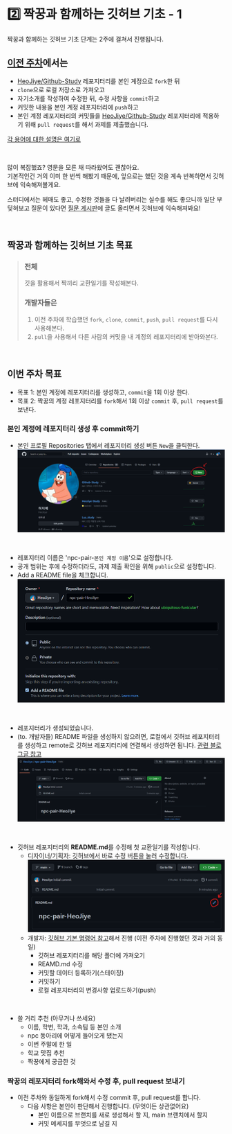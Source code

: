 # 2️⃣ 짝꿍과 함께하는 깃허브 기초 - 1

짝꿍과 함께하는 깃허브 기초 단계는 2주에 걸쳐서 진행됩니다.

## [이전 주차](./github-basic-1.md)에서는 
- [HeoJiye/Github-Study](https://github.com/HeoJiye/Github-Study) 레포지터리를 본인 계정으로 `fork`한 뒤
- `clone`으로 로컬 저장소로 가져오고
- 자기소개를 작성하여 수정한 뒤, 수정 사항을 `commit`하고
- 커밋한 내용을 본인 계정 레포지터리에 `push`하고
- 본인 계정 레포지터리의 커밋들을 [HeoJiye/Github-Study](https://github.com/HeoJiye/Github-Study) 레포지터리에 적용하기 위해 `pull request`를 해서 과제를 제출했습니다.

[각 용어에 대한 설명은 여기로](./github-basic-zip.md)

<br>

많이 복잡했죠? 영문을 모른 채 따라왔어도 괜찮아요.  
기본적인건 거의 이미 한 번씩 해봤기 때문에, 앞으로는 했던 것을 계속 반복하면서 깃허브에 익숙해져볼게요.

스터디에서는 헤매도 좋고, 수정한 것들을 다 날려버리는 실수를 해도 좋으니까 일단 부딪혀보고 질문이 있다면 [질문 게시판](https://github.com/HeoJiye/Github-Study/discussions)에 글도 올리면서 깃허브에 익숙해져봐요!

<br>

## 짝꿍과 함께하는 깃허브 기초 목표
> ### 전체
> 깃을 활용해서 짝끼리 교환일기를 작성해본다.  
> 
> ### 개발자들은
> 1. 이전 주차에 학습했던 `fork`, `clone`, `commit`, `push`, `pull request`를 다시 사용해본다.
> 2. `pull`을 사용해서 다른 사람의 커밋을 내 계정의 레포지터리에 받아와본다. 

<br>

## 이번 주차 목표
- 목표 1: 본인 계정에 레포지터리를 생성하고, `commit`을 1회 이상 한다.
- 목표 2: 짝꿍의 계정 레포지터리를 `fork`해서 1회 이상 `commit` 후, `pull request`를 보낸다. 

### 본인 계정에 레포지터리 생성 후 commit하기
- 본인 프로필 Repositories 탭에서 레포지터리 생성 버튼 `New`을 클릭한다.
    ![깃허브에서 레포지터리 생성하기-1](./img/02-1.png)

<br>

- 레포지터리 이름은 'npc-pair-`본인 계정 이름`'으로 설정합니다.
- 공개 범위는 후에 수정하더라도, 과제 제출 확인을 위해 `public`으로 설정합니다.
- Add a README file을 체크합니다.
    ![깃허브에서 레포지터리 생성하기-2](./img/02-2.png)

<br>

- 레포지터리가 생성되었습니다.
- (to. 개발자들) README 파일을 생성하지 않으려면, 로컬에서 깃허브 레포지터리를 생성하고 remote로 깃허브 레포지터리에 연결해서 생성하면 됩니다. [관련 블로그글 참고](https://velog.io/@falling_star3/GitHub-Git-Repository-%EC%83%9D%EC%84%B1-%EB%B0%8F-git-init%EC%9C%BC%EB%A1%9C-%EB%A1%9C%EC%BB%AC-%EC%97%B0%EB%8F%99%ED%95%98%EB%8A%94-%EB%B0%A9%EB%B2%95%EB%A1%9C%EC%BB%AC-%EA%B9%83%ED%97%88%EB%B8%8C)
    ![깃허브에서 레포지터리 생성하기-3](./img/02-3.png)

<br>

- 깃허브 레포지터리의 **README.md**를 수정해 첫 교환일기를 작성합니다.
    - 디자이너/기획자: 깃허브에서 바로 수정 버튼을 눌러 수정합니다.
    ![커밋하기-디자이너/기획자](./img/02-4.png)
    - 개발자: [깃허브 기본 명령어 참고](./github-basic-zip.md#git-기본-명령어)해서 진행 (이전 주차에 진행했던 것과 거의 동일)
        + 깃허브 레포지터리를 해당 폴더에 가져오기
        + REAMD.md 수정
        + 커밋할 데이터 등록하기(스테이징)
        + 커밋하기
        + 로컬 레포지터리의 변경사항 업로드하기(push)

<br>

- 쓸 거리 추천 (아무거나 쓰세요)  
    + 이름, 학번, 학과, 소속팀 등 본인 소개
    + npc 동아리에 어떻게 들어오게 됐는지
    + 이번 주말에 한 일
    + 학교 맛집 추천
    + 짝꿍에게 궁금한 것

### 짝꿍의 레포지터리 fork해와서 수정 후, pull request 보내기
- 이전 주차와 동일하게 fork해서 수정 commit 후, pull request를 합니다.
    + 다음 사항은 본인이 판단해서 진행합니다. (무엇이든 상관없어요)
        + 본인 이름으로 브랜치를 새로 생성해서 할 지, main 브랜치에서 할지
        + 커밋 메세지를 무엇으로 남길 지
